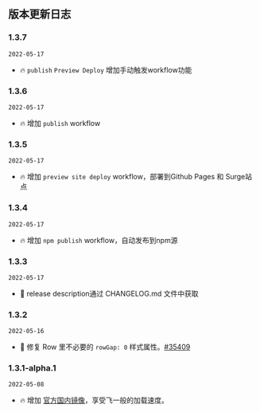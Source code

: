## 版本更新日志

### 1.3.7

`2022-05-17`

- 🔥  `publish` `Preview Deploy` 增加手动触发workflow功能
### 1.3.6

`2022-05-17`

- 🔥 增加 `publish` workflow

### 1.3.5

`2022-05-17`

- 🔥 增加 `preview site deploy` workflow，部署到Github Pages 和 Surge站点

### 1.3.4

`2022-05-17`

- 🔥 增加 `npm publish` workflow，自动发布到npm源

### 1.3.3

`2022-05-17`

- 🐞 release description通过 CHANGELOG.md 文件中获取

### 1.3.2

`2022-05-16`

- 🐞 修复 Row 里不必要的 `rowGap: 0` 样式属性。[#35409](https://github.com/ant-design/ant-design/pull/35409)

### 1.3.1-alpha.1

`2022-05-08`

- 🔥 增加 [官方国内镜像](https://ant-design.antgroup.com/index-cn)，享受飞一般的加载速度。
